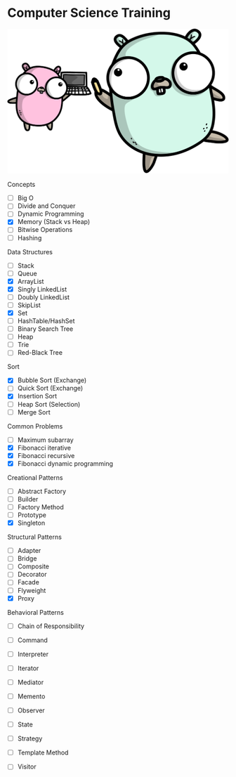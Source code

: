 # Computer Science Training
![alt text](https://raw.githubusercontent.com/ashleymcnamara/gophers/master/TEACHING_GOPHER.png "Logo Title Text 1")


Concepts
- [ ] Big O
- [ ] Divide and Conquer
- [ ] Dynamic Programming
- [x] Memory (Stack vs Heap)
- [ ] Bitwise Operations 
- [ ] Hashing

Data Structures
- [ ] Stack
- [ ] Queue
- [x] ArrayList
- [x] Singly LinkedList
- [ ] Doubly LinkedList
- [ ] SkipList
- [x] Set
- [ ] HashTable/HashSet
- [ ] Binary Search Tree
- [ ] Heap
- [ ] Trie
- [ ] Red-Black Tree

Sort
- [x] Bubble Sort (Exchange)
- [ ] Quick Sort (Exchange)
- [x] Insertion Sort
- [ ] Heap Sort (Selection)
- [ ] Merge Sort

Common Problems
- [ ] Maximum subarray 
- [x] Fibonacci iterative
- [x] Fibonacci recursive
- [x] Fibonacci dynamic programming

Creational Patterns
- [ ] Abstract Factory
- [ ] Builder
- [ ] Factory Method
- [ ] Prototype
- [x] Singleton

Structural Patterns
- [ ] Adapter
- [ ] Bridge
- [ ] Composite
- [ ] Decorator
- [ ] Facade
- [ ] Flyweight
- [x] Proxy

Behavioral Patterns
- [ ] Chain of Responsibility
- [ ] Command
- [ ] Interpreter
- [ ] Iterator
- [ ] Mediator
- [ ] Memento
- [ ] Observer
- [ ] State
- [ ] Strategy
- [ ] Template Method
- [ ] Visitor

